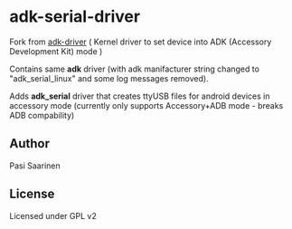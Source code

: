 adk-serial-driver
=======
Fork from [adk-driver](https://github.com/praveendath92/adk-driver/) ( Kernel driver to set device into ADK (Accessory Development Kit) mode )

Contains same **adk** driver (with adk manifacturer string changed to "adk_serial_linux" and some log messages removed).

Adds **adk_serial** driver that creates ttyUSB files for android devices in accessory mode (currently only supports Accessory+ADB mode - breaks ADB compability)

Author 
---------------
Pasi Saarinen

License
---------------
Licensed under GPL v2 

